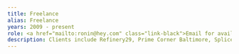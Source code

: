 ```yaml
---
title: Freelance
alias: Freelance
years: 2009 - present
role: <a href="mailto:ronin@hey.com" class="link-black">Email for availability</a>
description: Clients include Refinery29, Prime Corner Baltimore, Splice, Jim James, Preservation Hall Jazz Band, Panic! at the Disco, DK the Punisher, Fat Tony, Butch Dawson
---
```


